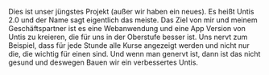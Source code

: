 Dies ist unser jüngstes Projekt (außer wir haben ein neues). Es heißt Untis 2.0 und der Name sagt eigentlich das meiste. Das Ziel von mir und meinem Geschäftspartner ist es eine Webanwendung und eine App Version von Untis zu kreieren, die für uns in der Oberstufe besser ist. Uns nervt zum Beispiel, dass für jede Stunde alle Kurse angezeigt werden und nicht nur die, die wichtig für einen sind. Und wenn man genervt ist, dann ist das nicht gesund und deswegen Bauen wir ein verbessertes Untis.

